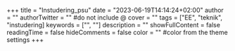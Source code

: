 +++
title = "Instudering_psu"
date = "2023-06-19T14:14:24+02:00"
author = ""
authorTwitter = "" #do not include @
cover = ""
tags = ["EE", "teknik", "instudering]
keywords = ["", ""]
description = ""
showFullContent = false
readingTime = false
hideComments = false
color = "" #color from the theme settings
+++

